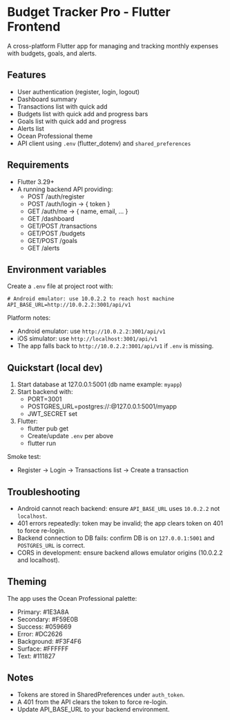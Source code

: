 # Budget Tracker Pro - Flutter Frontend

A cross-platform Flutter app for managing and tracking monthly expenses with budgets, goals, and alerts.

## Features
- User authentication (register, login, logout)
- Dashboard summary
- Transactions list with quick add
- Budgets list with quick add and progress bars
- Goals list with quick add and progress
- Alerts list
- Ocean Professional theme
- API client using `.env` (flutter_dotenv) and `shared_preferences`

## Requirements
- Flutter 3.29+
- A running backend API providing:
  - POST /auth/register
  - POST /auth/login -> { token }
  - GET /auth/me -> { name, email, ... }
  - GET /dashboard
  - GET/POST /transactions
  - GET/POST /budgets
  - GET/POST /goals
  - GET /alerts

## Environment variables
Create a `.env` file at project root with:
```
# Android emulator: use 10.0.2.2 to reach host machine
API_BASE_URL=http://10.0.2.2:3001/api/v1
```

Platform notes:
- Android emulator: use `http://10.0.2.2:3001/api/v1`
- iOS simulator: use `http://localhost:3001/api/v1`
- The app falls back to `http://10.0.2.2:3001/api/v1` if `.env` is missing.

## Quickstart (local dev)
1) Start database at 127.0.0.1:5001 (db name example: `myapp`)
2) Start backend with:
   - PORT=3001
   - POSTGRES_URL=postgres://<user>:<password>@127.0.0.1:5001/myapp
   - JWT_SECRET set
3) Flutter:
   - flutter pub get
   - Create/update `.env` per above
   - flutter run

Smoke test:
- Register -> Login -> Transactions list -> Create a transaction

## Troubleshooting
- Android cannot reach backend: ensure `API_BASE_URL` uses `10.0.2.2` not `localhost`.
- 401 errors repeatedly: token may be invalid; the app clears token on 401 to force re-login.
- Backend connection to DB fails: confirm DB is on `127.0.0.1:5001` and `POSTGRES_URL` is correct.
- CORS in development: ensure backend allows emulator origins (10.0.2.2 and localhost).

## Theming
The app uses the Ocean Professional palette:
- Primary: #1E3A8A
- Secondary: #F59E0B
- Success: #059669
- Error: #DC2626
- Background: #F3F4F6
- Surface: #FFFFFF
- Text: #111827

## Notes
- Tokens are stored in SharedPreferences under `auth_token`.
- A 401 from the API clears the token to force re-login.
- Update API_BASE_URL to your backend environment.
